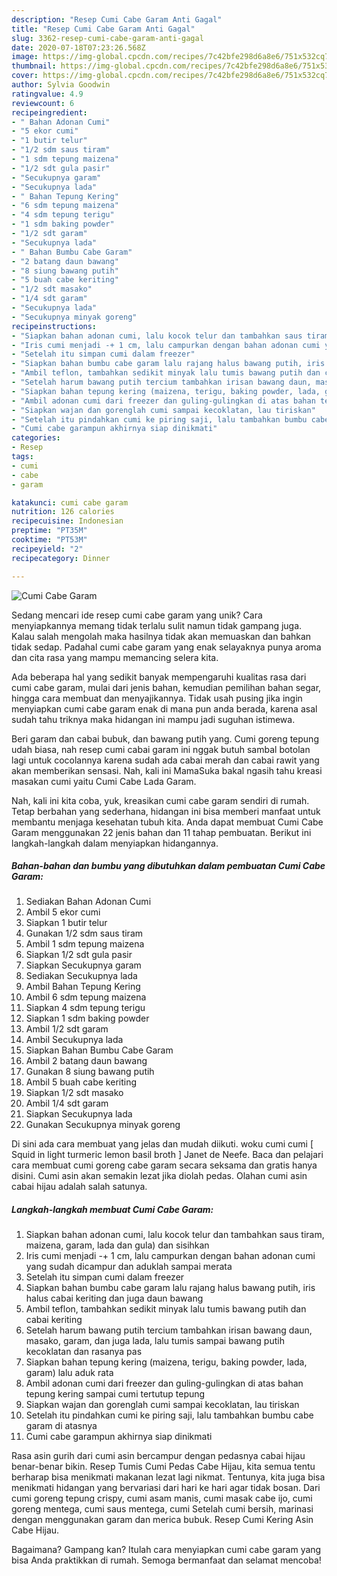```yaml
---
description: "Resep Cumi Cabe Garam Anti Gagal"
title: "Resep Cumi Cabe Garam Anti Gagal"
slug: 3362-resep-cumi-cabe-garam-anti-gagal
date: 2020-07-18T07:23:26.568Z
image: https://img-global.cpcdn.com/recipes/7c42bfe298d6a8e6/751x532cq70/cumi-cabe-garam-foto-resep-utama.jpg
thumbnail: https://img-global.cpcdn.com/recipes/7c42bfe298d6a8e6/751x532cq70/cumi-cabe-garam-foto-resep-utama.jpg
cover: https://img-global.cpcdn.com/recipes/7c42bfe298d6a8e6/751x532cq70/cumi-cabe-garam-foto-resep-utama.jpg
author: Sylvia Goodwin
ratingvalue: 4.9
reviewcount: 6
recipeingredient:
- " Bahan Adonan Cumi"
- "5 ekor cumi"
- "1 butir telur"
- "1/2 sdm saus tiram"
- "1 sdm tepung maizena"
- "1/2 sdt gula pasir"
- "Secukupnya garam"
- "Secukupnya lada"
- " Bahan Tepung Kering"
- "6 sdm tepung maizena"
- "4 sdm tepung terigu"
- "1 sdm baking powder"
- "1/2 sdt garam"
- "Secukupnya lada"
- " Bahan Bumbu Cabe Garam"
- "2 batang daun bawang"
- "8 siung bawang putih"
- "5 buah cabe keriting"
- "1/2 sdt masako"
- "1/4 sdt garam"
- "Secukupnya lada"
- "Secukupnya minyak goreng"
recipeinstructions:
- "Siapkan bahan adonan cumi, lalu kocok telur dan tambahkan saus tiram, maizena, garam, lada dan gula) dan sisihkan"
- "Iris cumi menjadi -+ 1 cm, lalu campurkan dengan bahan adonan cumi yang sudah dicampur dan aduklah sampai merata"
- "Setelah itu simpan cumi dalam freezer"
- "Siapkan bahan bumbu cabe garam lalu rajang halus bawang putih, iris halus cabai keriting dan juga daun bawang"
- "Ambil teflon, tambahkan sedikit minyak lalu tumis bawang putih dan cabai keriting"
- "Setelah harum bawang putih tercium tambahkan irisan bawang daun, masako, garam, dan juga lada, lalu tumis sampai bawang putih kecoklatan dan rasanya pas"
- "Siapkan bahan tepung kering (maizena, terigu, baking powder, lada, garam) lalu aduk rata"
- "Ambil adonan cumi dari freezer dan guling-gulingkan di atas bahan tepung kering sampai cumi tertutup tepung"
- "Siapkan wajan dan gorenglah cumi sampai kecoklatan, lau tiriskan"
- "Setelah itu pindahkan cumi ke piring saji, lalu tambahkan bumbu cabe garam di atasnya"
- "Cumi cabe garampun akhirnya siap dinikmati"
categories:
- Resep
tags:
- cumi
- cabe
- garam

katakunci: cumi cabe garam 
nutrition: 126 calories
recipecuisine: Indonesian
preptime: "PT35M"
cooktime: "PT53M"
recipeyield: "2"
recipecategory: Dinner

---
```



![Cumi Cabe Garam](https://img-global.cpcdn.com/recipes/7c42bfe298d6a8e6/751x532cq70/cumi-cabe-garam-foto-resep-utama.jpg)

Sedang mencari ide resep cumi cabe garam yang unik? Cara menyiapkannya memang tidak terlalu sulit namun tidak gampang juga. Kalau salah mengolah maka hasilnya tidak akan memuaskan dan bahkan tidak sedap. Padahal cumi cabe garam yang enak selayaknya punya aroma dan cita rasa yang mampu memancing selera kita.

Ada beberapa hal yang sedikit banyak mempengaruhi kualitas rasa dari cumi cabe garam, mulai dari jenis bahan, kemudian pemilihan bahan segar, hingga cara membuat dan menyajikannya. Tidak usah pusing jika ingin menyiapkan cumi cabe garam enak di mana pun anda berada, karena asal sudah tahu triknya maka hidangan ini mampu jadi suguhan istimewa.

Beri garam dan cabai bubuk, dan bawang putih yang. Cumi goreng tepung udah biasa, nah resep cumi cabai garam ini nggak butuh sambal botolan lagi untuk cocolannya karena sudah ada cabai merah dan cabai rawit yang akan memberikan sensasi. Nah, kali ini MamaSuka bakal ngasih tahu kreasi masakan cumi yaitu Cumi Cabe Lada Garam.


Nah, kali ini kita coba, yuk, kreasikan cumi cabe garam sendiri di rumah. Tetap berbahan yang sederhana, hidangan ini bisa memberi manfaat untuk membantu menjaga kesehatan tubuh kita. Anda dapat membuat Cumi Cabe Garam menggunakan 22 jenis bahan dan 11 tahap pembuatan. Berikut ini langkah-langkah dalam menyiapkan hidangannya.

<!--inarticleads1-->

##### Bahan-bahan dan bumbu yang dibutuhkan dalam pembuatan Cumi Cabe Garam:

1. Sediakan  Bahan Adonan Cumi
1. Ambil 5 ekor cumi
1. Siapkan 1 butir telur
1. Gunakan 1/2 sdm saus tiram
1. Ambil 1 sdm tepung maizena
1. Siapkan 1/2 sdt gula pasir
1. Siapkan Secukupnya garam
1. Sediakan Secukupnya lada
1. Ambil  Bahan Tepung Kering
1. Ambil 6 sdm tepung maizena
1. Siapkan 4 sdm tepung terigu
1. Siapkan 1 sdm baking powder
1. Ambil 1/2 sdt garam
1. Ambil Secukupnya lada
1. Siapkan  Bahan Bumbu Cabe Garam
1. Ambil 2 batang daun bawang
1. Gunakan 8 siung bawang putih
1. Ambil 5 buah cabe keriting
1. Siapkan 1/2 sdt masako
1. Ambil 1/4 sdt garam
1. Siapkan Secukupnya lada
1. Gunakan Secukupnya minyak goreng


Di sini ada cara membuat yang jelas dan mudah diikuti. woku cumi cumi [ Squid in light turmeric lemon basil broth ] Janet de Neefe. Baca dan pelajari cara membuat cumi goreng cabe garam secara seksama dan gratis hanya disini. Cumi asin akan semakin lezat jika diolah pedas. Olahan cumi asin cabai hijau adalah salah satunya. 

<!--inarticleads2-->

##### Langkah-langkah membuat Cumi Cabe Garam:

1. Siapkan bahan adonan cumi, lalu kocok telur dan tambahkan saus tiram, maizena, garam, lada dan gula) dan sisihkan
1. Iris cumi menjadi -+ 1 cm, lalu campurkan dengan bahan adonan cumi yang sudah dicampur dan aduklah sampai merata
1. Setelah itu simpan cumi dalam freezer
1. Siapkan bahan bumbu cabe garam lalu rajang halus bawang putih, iris halus cabai keriting dan juga daun bawang
1. Ambil teflon, tambahkan sedikit minyak lalu tumis bawang putih dan cabai keriting
1. Setelah harum bawang putih tercium tambahkan irisan bawang daun, masako, garam, dan juga lada, lalu tumis sampai bawang putih kecoklatan dan rasanya pas
1. Siapkan bahan tepung kering (maizena, terigu, baking powder, lada, garam) lalu aduk rata
1. Ambil adonan cumi dari freezer dan guling-gulingkan di atas bahan tepung kering sampai cumi tertutup tepung
1. Siapkan wajan dan gorenglah cumi sampai kecoklatan, lau tiriskan
1. Setelah itu pindahkan cumi ke piring saji, lalu tambahkan bumbu cabe garam di atasnya
1. Cumi cabe garampun akhirnya siap dinikmati


Rasa asin gurih dari cumi asin bercampur dengan pedasnya cabai hijau benar-benar bikin. Resep Tumis Cumi Pedas Cabe Hijau, kita semua tentu berharap bisa menikmati makanan lezat lagi nikmat. Tentunya, kita juga bisa menikmati hidangan yang bervariasi dari hari ke hari agar tidak bosan. Dari cumi goreng tepung crispy, cumi asam manis, cumi masak cabe ijo, cumi goreng mentega, cumi saus mentega, cumi Setelah cumi bersih, marinasi dengan menggunakan garam dan merica bubuk. Resep Cumi Kering Asin Cabe Hijau. 

Bagaimana? Gampang kan? Itulah cara menyiapkan cumi cabe garam yang bisa Anda praktikkan di rumah. Semoga bermanfaat dan selamat mencoba!
